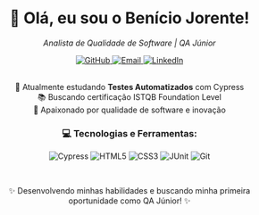 <div align="center">
  <h1>👋 Olá, eu sou o Benício Jorente!</h1>
  <p>
    <em>Analista de Qualidade de Software | QA Júnior</em>
  </p>
  
  <!-- Ícones de contatos -->
  <div>
    <a href="https://github.com/BenicioJorente" target="_blank">
      <img src="https://img.shields.io/badge/GitHub-000?logo=github&logoColor=white" alt="GitHub" />
    </a>
    <a href="mailto:jorente.benicio@gmail.com" target="_blank">
      <img src="https://img.shields.io/badge/Email-D14836?logo=gmail&logoColor=white" alt="Email" />
    </a>
    <a href="https://www.linkedin.com" target="_blank">
      <img src="https://img.shields.io/badge/LinkedIn-0077B5?logo=linkedin&logoColor=white" alt="LinkedIn" />
    </a>
  </div>

  <!-- Sobre mim -->
  <br/>
  <p>
    🎯 Atualmente estudando <strong>Testes Automatizados</strong> com Cypress<br/>
    📚 Buscando certificação ISTQB Foundation Level<br/>
    🚀 Apaixonado por qualidade de software e inovação<br/>
  </p>

  <!-- Habilidades -->
  <h3>💻 Tecnologias e Ferramentas:</h3>
  <p>
    <img src="https://img.shields.io/badge/Cypress-17202C?logo=cypress&logoColor=white" alt="Cypress"/>
    <img src="https://img.shields.io/badge/HTML5-E34F26?logo=html5&logoColor=white" alt="HTML5"/>
    <img src="https://img.shields.io/badge/CSS3-1572B6?logo=css3&logoColor=white" alt="CSS3"/>
    <img src="https://img.shields.io/badge/JUnit-25A162?logo=junit5&logoColor=white" alt="JUnit"/>
    <img src="https://img.shields.io/badge/Git-F05032?logo=git&logoColor=white" alt="Git"/>
  </p>
  
  <!-- Rodapé -->
  <br/>
  <p>✨ Desenvolvendo minhas habilidades e buscando minha primeira oportunidade como QA Júnior! ✨</p>
</div>
